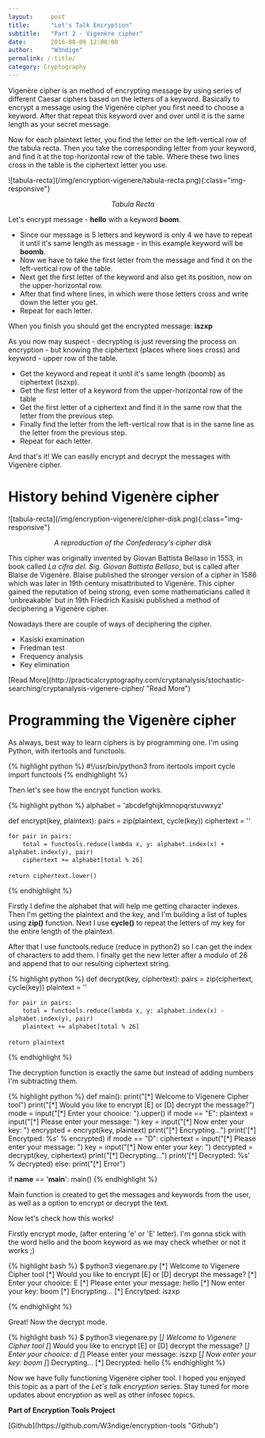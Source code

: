 ```yaml
---
layout:     post
title:      "Let's Talk Encryption"
subtitle:   "Part 2 - Vigenère cipher"
date:       2016-08-09 12:00:00
author:     "W3ndige"
permalink: /:title/
category: Cryptography
---
```


Vigenère cipher is an method of encrypting message by using series of different Caesar ciphers based on the letters of a keyword. Basically to encrypt a message using the Vigenère cipher you first need to choose a keyword. After that repeat this keyword over and over until it is the same length as your secret message.

<p>Now for each plaintext letter, you find the letter on the left-vertical row of the tabula recta. Then you take the corresponding letter from your keyword, and find it at the top-horizontal row of the table. Where these two lines cross in the table is the ciphertext letter you use.</p>
![tabula-recta](/img/encryption-vigenere/tabula-recta.png){:class="img-responsive"}
<p><center><i>Tabula Recta</i></center></p>
<p>Let's encrypt message - <b>hello</b> with a keyword <b>boom</b>.</p>
<ul>
<li>Since our message is 5 letters and keyword is only 4 we have to repeat it until it's same length as message - in this example keyword will be <b>boomb</b>.</li>
<li>Now we have to take the first letter from the message and find it on the left-vertical row of the table.</li>
<li>Next get the first letter of the keyword and also get its position, now on the upper-horizontal row.</li>
<li>After that find where lines, in which were those letters cross and write down the letter you get.</li>
<li>Repeat for each letter.</li>
</ul>
<p>When you finish you should get the encrypted message: <b>iszxp</b> </p>
<p>As you now may suspect - decrypting is just reversing the process on encryption - but knowing the ciphertext (places where lines cross) and keyword - upper row of the table.</p>
<ul>
<li>Get the keyword and repeat it until it's same length (boomb) as ciphertext (iszxp).</li>
<li>Get the first letter of a keyword from the upper-horizontal row of the table</li>
<li>Get the first letter of a ciphertext and find it in the same row that the letter from the previous step.</li>
<li>Finally find the letter from the left-vertical row that is in the same line as the letter from the previous step. </li>
<li>Repeat for each letter.</li>
</ul>
<p>And that's it! We can easilly encrypt and decrypt the messages with Vigenère cipher.</p>
<h1>History behind Vigenère cipher </h1>
![tabula-recta](/img/encryption-vigenere/cipher-disk.png){:class="img-responsive"}
<p><center><i>A reproduction of the Confederacy's cipher disk</i></center></p>
<p>This cipher was originally invented by Giovan Battista Bellaso in 1553, in book called <i>La cifra del. Sig. Giovan Battista Bellaso</i>, but is called after Blaise de Vigenère. Blaise published the stronger version of a cipher in 1586 which was later in 19th century misattributed to Vigenère. This cipher gained the reputation of being strong, even some mathematicians called it 'unbreakable' but in 19th Friedrich Kasiski published a method of deciphering a Vigenère cipher.</p>
<p>Nowadays there are couple of ways of deciphering the cipher.</p>
<ul>
<li>Kasiski examination</li>
<li>Friedman test</li>
<li>Frequency analysis</li>
<li>Key elimination</li>
</ul>
[Read More](http://practicalcryptography.com/cryptanalysis/stochastic-searching/cryptanalysis-vigenere-cipher/ "Read More")

<h1>Programming the Vigenère cipher</h1>
<p>As always, best way to learn ciphers is by programming one. I'm using Python, with itertools and functools.</p>
{% highlight python %}
#!/usr/bin/python3
from itertools import cycle
import functools
{% endhighlight %}
<p>Then let's see how the encrypt function works.</p>

{% highlight python %}
alphabet = 'abcdefghijklmnopqrstuvwxyz'

def encrypt(key, plaintext):
    pairs = zip(plaintext, cycle(key))
    ciphertext = ''

    for pair in pairs:
        total = functools.reduce(lambda x, y: alphabet.index(x) + alphabet.index(y), pair)
        ciphertext += alphabet[total % 26]

    return ciphertext.lower()
{% endhighlight %}
<p>Firstly I define the alphabet that will help me getting character indexes. Then I'm getting the plaintext and the key, and I'm building a list of tuples using <b>zip()</b> function. Next I use <b>cycle()</b> to repeat the letters of my key for the entire length of the plaintext.</p>
<p>After that I use functools.reduce (reduce in python2) so I can get the index of characters to add them. I finally get the new letter after a modulo of 26 and append that to our resulting ciphertext string.</p>
{% highlight python %}
def decrypt(key, ciphertext):
    pairs = zip(ciphertext, cycle(key))
    plaintext = ''

    for pair in pairs:
        total = functools.reduce(lambda x, y: alphabet.index(x) - alphabet.index(y), pair)
        plaintext += alphabet[total % 26]

    return plaintext

{% endhighlight %}

<p>The decryption function is exactly the same but instead of adding numbers I'm subtracting them.</p>
{% highlight python %}
def main():
    print("[*] Welcome to Vigenere Cipher tool")
    print("[*] Would you like to encrypt [E] or [D] decrypt the message?")
    mode = input("[*] Enter your chooice: ").upper()
    if mode == "E":
        plaintext = input("[*] Please enter your message: ")
        key = input("[*] Now enter your key: ")
        encrypted = encrypt(key, plaintext)
        print("[*] Encrypting...")
        print('[*] Encrytped: %s' % encrypted)
    if mode == "D":
        ciphertext = input("[*] Please enter your message: ")
        key = input("[*] Now enter your key: ")
        decrypted = decrypt(key, ciphertext)
        print("[*] Decrypting...")
        print('[*] Decrypted: %s' % decrypted)
    else:
      	print("[*] Error")

if __name__ == '__main__':
    main()
{% endhighlight %}
<p>Main function is created to get the messages and keywords from the user, as well as a option to encrypt or decrypt the text.</p>
<p>Now let's check how this works!</p>
<p>Firstly encrypt mode, (after entering 'e' or 'E' letter). I'm gonna stick with the word hello and the boom keyword as we may check whether or not it works ;)</p>
{% highlight bash %}
$ python3 viegenare.py
[*] Welcome to Vigenere Cipher tool
[*] Would you like to encrypt [E] or [D] decrypt the message?
[*] Enter your chooice: E
[*] Please enter your message: hello
[*] Now enter your key: boom
[*] Encrypting...
[*] Encrytped: iszxp

{% endhighlight %}
<p>Great! Now the decrypt mode.</p>

{% highlight bash %}
$ python3 viegenare.py
[*] Welcome to Vigenere Cipher tool
[*] Would you like to encrypt [E] or [D] decrypt the message?
[*] Enter your chooice: d
[*] Please enter your message: iszxp
[*] Now enter your key: boom
[*] Decrypting...
[*] Decrypted: hello
{% endhighlight %}
<p>Now we have fully functioning Vigenère cipher tool. I hoped you enjoyed this topic as a part of the <i>Let's talk encryption</i> series. Stay tuned for more updates about encryption as well as other infosec topics. </p>
<p><b>Part of Encryption Tools Project</B></p>
[Github](https://github.com/W3ndige/encryption-tools "Github")
